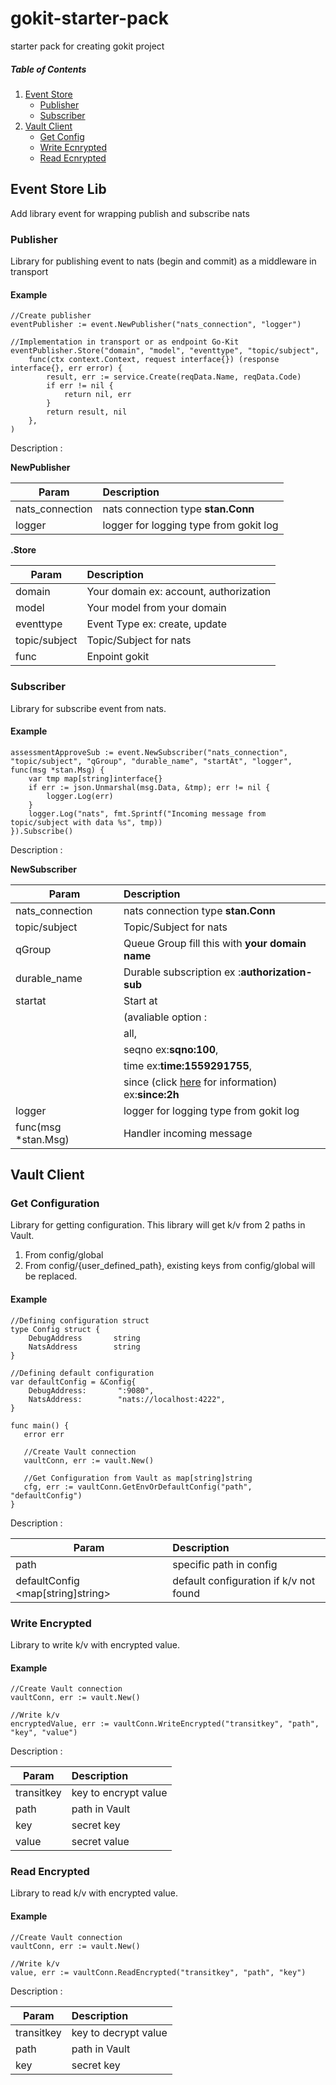 # gokit-starter-pack
starter pack for creating gokit project

##### Table of Contents  
1. [Event Store](#event_store)  
    * [Publisher](#publisher)
    * [Subscriber](#subscriber)
2. [Vault Client](#vault_client)  
    * [Get Config](#get_config)
    * [Write Ecnrypted](#write_encrypted)
    * [Read Ecnrypted](#read_encrypted)
    
<a name="event_store"/>

## Event Store Lib
Add library event for wrapping publish and subscribe nats

<a name="publisher"/>

### Publisher
Library for publishing event to nats (begin and commit) as a middleware in transport

#### Example

```
//Create publisher
eventPublisher := event.NewPublisher("nats_connection", "logger")

//Implementation in transport or as endpoint Go-Kit
eventPublisher.Store("domain", "model", "eventtype", "topic/subject",
    func(ctx context.Context, request interface{}) (response interface{}, err error) {
        result, err := service.Create(reqData.Name, reqData.Code)
        if err != nil {
            return nil, err
        }
        return result, nil
    },
)
```

Description :

**NewPublisher**

| Param           | Description                            |
|-----------------|:---------------------------------------|
| nats_connection | nats connection type **stan.Conn**     |
| logger          | logger for logging type from gokit log |

**.Store**

| Param         | Description                            |
|---------------|:---------------------------------------|
| domain        | Your domain ex: account, authorization |
| model         | Your model from your domain            |
| eventtype     | Event Type ex: create, update          |
| topic/subject | Topic/Subject for nats                 |
| func          | Enpoint gokit                          |

<a name="subscriber"/>

### Subscriber
Library for subscribe event from nats.

#### Example

```
assessmentApproveSub := event.NewSubscriber("nats_connection", "topic/subject", "qGroup", "durable_name", "startAt", "logger", func(msg *stan.Msg) {
    var tmp map[string]interface{}
    if err := json.Unmarshal(msg.Data, &tmp); err != nil {
        logger.Log(err)
    }
    logger.Log("nats", fmt.Sprintf("Incoming message from topic/subject with data %s", tmp))
}).Subscribe()
```

Description :

**NewSubscriber**

| Param               | Description                                                                                      |
|---------------------|:-------------------------------------------------------------------------------------------------|
| nats_connection     | nats connection type **stan.Conn**                                                               |
| topic/subject       | Topic/Subject for nats                                                                           |
| qGroup              | Queue Group fill this with **your domain name**                                                  |
| durable_name        | Durable subscription ex :**authorization-sub**                                                   |
| startat             | Start at                                                                                         |
|                     | (avaliable option :                                                                              |
|                     | all,                                                                                             |
|                     | seqno ex:**sqno:100**,                                                                           |
|                     | time ex:**time:1559291755**,                                                                     |
|                     | since (click [here](https://golang.org/pkg/time/#ParseDuration) for information) ex:**since:2h** |
| logger              | logger for logging type from gokit log                                                           |
| func(msg *stan.Msg) | Handler incoming message                                                                         |



<a name="vault_client"/>

## Vault Client

<a name="get_config"/>

### Get Configuration

Library for getting configuration.
This library will get k/v from 2 paths in Vault.
1. From config/global
2. From config/{user_defined_path}, existing keys from config/global will be replaced.

#### Example

```
//Defining configuration struct
type Config struct {
	DebugAddress       string
	NatsAddress        string
}

//Defining default configuration
var defaultConfig = &Config{
	DebugAddress:       ":9080",
	NatsAddress:        "nats://localhost:4222",
}

func main() {
   error err

   //Create Vault connection
   vaultConn, err := vault.New()

   //Get Configuration from Vault as map[string]string
   cfg, err := vaultConn.GetEnvOrDefaultConfig("path", "defaultConfig")
}
```

Description :

| Param                             | Description                            |
|-----------------------------------|:---------------------------------------|
| path <string>                     | specific path in config                |
| defaultConfig <map[string]string> | default configuration if k/v not found |


<a name="write_encrypted"/>

### Write Encrypted

Library to write k/v with encrypted value.

#### Example

```
//Create Vault connection
vaultConn, err := vault.New()

//Write k/v
encryptedValue, err := vaultConn.WriteEncrypted("transitkey", "path", "key", "value")
```

Description :

| Param                             | Description                   |
|-----------------------------------|:------------------------------|
| transitkey <string>               | key to encrypt value          |
| path <string>                     | path in Vault                 |
| key <string>                      | secret key                    |
| value <string>                    | secret value                  |
   

<a name="write_encrypted"/>

### Read Encrypted

Library to read k/v with encrypted value.

#### Example

```
//Create Vault connection
vaultConn, err := vault.New()

//Write k/v
value, err := vaultConn.ReadEncrypted("transitkey", "path", "key")
```

Description :

| Param                             | Description                   |
|-----------------------------------|:------------------------------|
| transitkey <string>               | key to decrypt value          |
| path <string>                     | path in Vault                 |
| key <string>                      | secret key                    |
   

